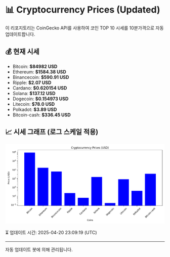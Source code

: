 
# 📊 Cryptocurrency Prices (Updated)

이 리포지토리는 CoinGecko API를 사용하여 코인 TOP 10 시세를 10분가격으로 자동 업데이트합니다.

## 💰 현재 시세
- Bitcoin: **$84982 USD**
- Ethereum: **$1584.38 USD**
- Binancecoin: **$590.91 USD**
- Ripple: **$2.07 USD**
- Cardano: **$0.620154 USD**
- Solana: **$137.12 USD**
- Dogecoin: **$0.154973 USD**
- Litecoin: **$78.0 USD**
- Polkadot: **$3.89 USD**
- Bitcoin-cash: **$336.45 USD**

## 📈 시세 그래프 (로그 스케일 적용)
![Crypto Prices](crypto_prices.png)

⏳ 업데이트 시간: 2025-04-20 23:09:19 (UTC)

---
자동 업데이트 봇에 의해 관리됩니다.
